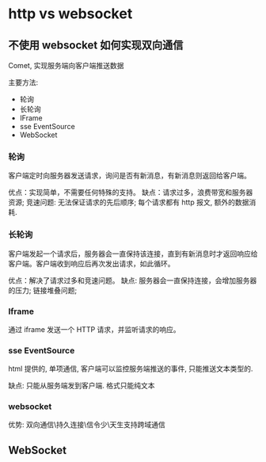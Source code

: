 # http vs websocket

## 不使用 websocket 如何实现双向通信
Comet, 实现服务端向客户端推送数据

主要方法:
- 轮询
- 长轮询
- IFrame
- sse EventSource
- WebSocket


### 轮询
客户端定时向服务器发送请求，询问是否有新消息，有新消息则返回给客户端。

优点：实现简单，不需要任何特殊的支持。
缺点：请求过多，浪费带宽和服务器资源; 竞速问题: 无法保证请求的先后顺序; 每个请求都有 http 报文, 额外的数据消耗.

### 长轮询
客户端发起一个请求后，服务器会一直保持该连接，直到有新消息时才返回响应给客户端。客户端收到响应后再次发出请求，如此循环。

优点：解决了请求过多和竞速问题。
缺点: 服务器会一直保持连接，会增加服务器的压力; 链接堆叠问题;

### Iframe
通过 iframe 发送一个 HTTP 请求，并监听请求的响应。

### sse EventSource
html 提供的, 单项通信, 客户端可以监控服务端推送的事件, 只能推送文本类型的.

缺点: 只能从服务端发到客户端. 格式只能纯文本

### websocket
优势: 双向通信\持久连接\信令少\天生支持跨域通信


## WebSocket


